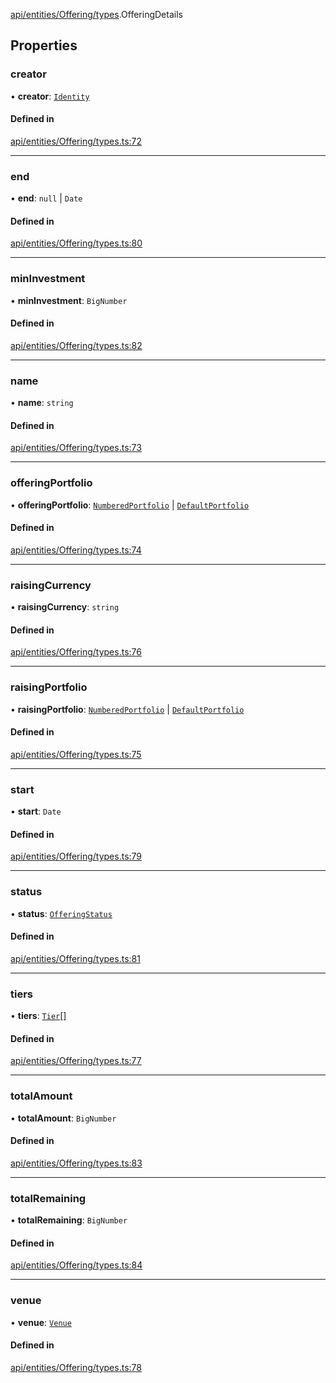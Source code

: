 [api/entities/Offering/types](../../../../../Modules/API/Entities/Offering/Types.md).OfferingDetails

## Properties

### creator

• **creator**: [`Identity`](../../../../../Classes/API/Entities/Identity/Identity.md)

#### Defined in

[api/entities/Offering/types.ts:72](https://github.com/PolymeshAssociation/polymesh-sdk/blob/15be87e8/src/api/entities/Offering/types.ts#L72)

___

### end

• **end**: ``null`` \| `Date`

#### Defined in

[api/entities/Offering/types.ts:80](https://github.com/PolymeshAssociation/polymesh-sdk/blob/15be87e8/src/api/entities/Offering/types.ts#L80)

___

### minInvestment

• **minInvestment**: `BigNumber`

#### Defined in

[api/entities/Offering/types.ts:82](https://github.com/PolymeshAssociation/polymesh-sdk/blob/15be87e8/src/api/entities/Offering/types.ts#L82)

___

### name

• **name**: `string`

#### Defined in

[api/entities/Offering/types.ts:73](https://github.com/PolymeshAssociation/polymesh-sdk/blob/15be87e8/src/api/entities/Offering/types.ts#L73)

___

### offeringPortfolio

• **offeringPortfolio**: [`NumberedPortfolio`](../../../../../Classes/API/Entities/NumberedPortfolio/NumberedPortfolio.md) \| [`DefaultPortfolio`](../../../../../Classes/API/Entities/DefaultPortfolio/DefaultPortfolio.md)

#### Defined in

[api/entities/Offering/types.ts:74](https://github.com/PolymeshAssociation/polymesh-sdk/blob/15be87e8/src/api/entities/Offering/types.ts#L74)

___

### raisingCurrency

• **raisingCurrency**: `string`

#### Defined in

[api/entities/Offering/types.ts:76](https://github.com/PolymeshAssociation/polymesh-sdk/blob/15be87e8/src/api/entities/Offering/types.ts#L76)

___

### raisingPortfolio

• **raisingPortfolio**: [`NumberedPortfolio`](../../../../../Classes/API/Entities/NumberedPortfolio/NumberedPortfolio.md) \| [`DefaultPortfolio`](../../../../../Classes/API/Entities/DefaultPortfolio/DefaultPortfolio.md)

#### Defined in

[api/entities/Offering/types.ts:75](https://github.com/PolymeshAssociation/polymesh-sdk/blob/15be87e8/src/api/entities/Offering/types.ts#L75)

___

### start

• **start**: `Date`

#### Defined in

[api/entities/Offering/types.ts:79](https://github.com/PolymeshAssociation/polymesh-sdk/blob/15be87e8/src/api/entities/Offering/types.ts#L79)

___

### status

• **status**: [`OfferingStatus`](OfferingStatus.md)

#### Defined in

[api/entities/Offering/types.ts:81](https://github.com/PolymeshAssociation/polymesh-sdk/blob/15be87e8/src/api/entities/Offering/types.ts#L81)

___

### tiers

• **tiers**: [`Tier`](Tier.md)[]

#### Defined in

[api/entities/Offering/types.ts:77](https://github.com/PolymeshAssociation/polymesh-sdk/blob/15be87e8/src/api/entities/Offering/types.ts#L77)

___

### totalAmount

• **totalAmount**: `BigNumber`

#### Defined in

[api/entities/Offering/types.ts:83](https://github.com/PolymeshAssociation/polymesh-sdk/blob/15be87e8/src/api/entities/Offering/types.ts#L83)

___

### totalRemaining

• **totalRemaining**: `BigNumber`

#### Defined in

[api/entities/Offering/types.ts:84](https://github.com/PolymeshAssociation/polymesh-sdk/blob/15be87e8/src/api/entities/Offering/types.ts#L84)

___

### venue

• **venue**: [`Venue`](../../../../../Classes/API/Entities/Venue/Venue.md)

#### Defined in

[api/entities/Offering/types.ts:78](https://github.com/PolymeshAssociation/polymesh-sdk/blob/15be87e8/src/api/entities/Offering/types.ts#L78)
